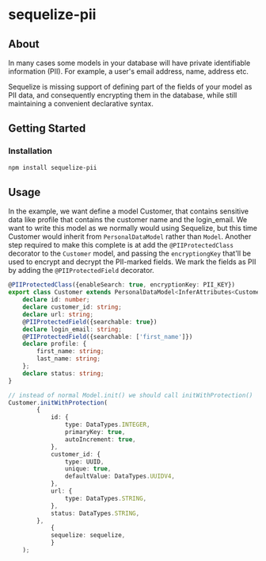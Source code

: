 

# sequelize-pii

<!-- ABOUT THE PROJECT -->
## About 


In many cases some models in your database will have private identifiable information (PII).
For example, a user's email address, name, address etc.

Sequelize is missing support of defining part of the fields of your
model as PII data, and consequently encrypting them in the database, while still maintaining a convenient declarative syntax.



<!-- GETTING STARTED -->
## Getting Started


### Installation

```bash
npm install sequelize-pii
```


<!-- USAGE EXAMPLES -->
## Usage

In the example, we want define a model Customer, that contains sensitive data like profile that contains the customer name 
and the login_email. We want to write this model as we normally would using Sequelize, but this time Customer would
inherit from `PersonalDataModel` rather than `Model`. Another step required to make this complete is at add
the `@PIIProtectedClass` decorator to the `Customer` model, and passing the `encryptiongKey` that'll be used to encrypt
and decrypt the PII-marked
fields. 
We mark the fields as PII by adding the `@PIIProtectedField` decorator.

```ts
@PIIProtectedClass({enableSearch: true, encryptionKey: PII_KEY})
export class Customer extends PersonalDataModel<InferAttributes<Customer>, InferCreationAttributes<Customer>> {
    declare id: number;
    declare customer_id: string;
    declare url: string;
    @PIIProtectedField({searchable: true})
    declare login_email: string;
    @PIIProtectedField({searchable: ['first_name']})
    declare profile: {
        first_name: string;
        last_name: string;
    };
    declare status: string;
}

// instead of normal Model.init() we should call initWithProtection()
Customer.initWithProtection(
        {
            id: {
                type: DataTypes.INTEGER,
                primaryKey: true,
                autoIncrement: true,
            },
            customer_id: {
                type: UUID,
                unique: true,
                defaultValue: DataTypes.UUIDV4,
            },
            url: {
                type: DataTypes.STRING,
            },
            status: DataTypes.STRING,
        },
            {
            sequelize: sequelize,
            }
    );
```

